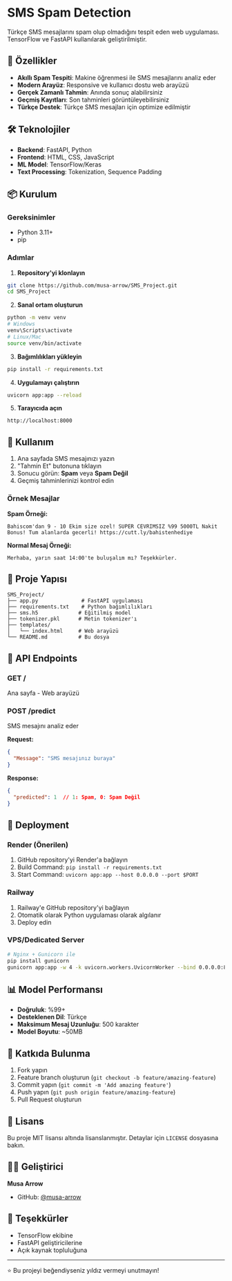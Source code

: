 # SMS Spam Detection

Türkçe SMS mesajlarını spam olup olmadığını tespit eden web uygulaması. TensorFlow ve FastAPI kullanılarak geliştirilmiştir.

## 🚀 Özellikler

- **Akıllı Spam Tespiti**: Makine öğrenmesi ile SMS mesajlarını analiz eder
- **Modern Arayüz**: Responsive ve kullanıcı dostu web arayüzü
- **Gerçek Zamanlı Tahmin**: Anında sonuç alabilirsiniz
- **Geçmiş Kayıtları**: Son tahminleri görüntüleyebilirsiniz
- **Türkçe Destek**: Türkçe SMS mesajları için optimize edilmiştir

## 🛠️ Teknolojiler

- **Backend**: FastAPI, Python
- **Frontend**: HTML, CSS, JavaScript
- **ML Model**: TensorFlow/Keras
- **Text Processing**: Tokenization, Sequence Padding

## 📦 Kurulum

### Gereksinimler
- Python 3.11+
- pip

### Adımlar

1. **Repository'yi klonlayın**
```bash
git clone https://github.com/musa-arrow/SMS_Project.git
cd SMS_Project
```

2. **Sanal ortam oluşturun**
```bash
python -m venv venv
# Windows
venv\Scripts\activate
# Linux/Mac
source venv/bin/activate
```

3. **Bağımlılıkları yükleyin**
```bash
pip install -r requirements.txt
```

4. **Uygulamayı çalıştırın**
```bash
uvicorn app:app --reload
```

5. **Tarayıcıda açın**
```
http://localhost:8000
```

## 🎯 Kullanım

1. Ana sayfada SMS mesajınızı yazın
2. "Tahmin Et" butonuna tıklayın
3. Sonucu görün: **Spam** veya **Spam Değil**
4. Geçmiş tahminlerinizi kontrol edin

### Örnek Mesajlar

**Spam Örneği:**
```
Bahiscom'dan 9 - 10 Ekim size ozel! SUPER CEVRIMSIZ %99 5000TL Nakit Bonus! Tum alanlarda gecerli! https://cutt.ly/bahistenhediye
```

**Normal Mesaj Örneği:**
```
Merhaba, yarın saat 14:00'te buluşalım mı? Teşekkürler.
```

## 📁 Proje Yapısı

```
SMS_Project/
├── app.py              # FastAPI uygulaması
├── requirements.txt    # Python bağımlılıkları
├── sms.h5             # Eğitilmiş model
├── tokenizer.pkl      # Metin tokenizer'ı
├── templates/
│   └── index.html     # Web arayüzü
└── README.md          # Bu dosya
```

## 🔧 API Endpoints

### GET /
Ana sayfa - Web arayüzü

### POST /predict
SMS mesajını analiz eder

**Request:**
```json
{
  "Message": "SMS mesajınız buraya"
}
```

**Response:**
```json
{
  "predicted": 1  // 1: Spam, 0: Spam Değil
}
```

## 🚀 Deployment

### Render (Önerilen)
1. GitHub repository'yi Render'a bağlayın
2. Build Command: `pip install -r requirements.txt`
3. Start Command: `uvicorn app:app --host 0.0.0.0 --port $PORT`

### Railway
1. Railway'e GitHub repository'yi bağlayın
2. Otomatik olarak Python uygulaması olarak algılanır
3. Deploy edin

### VPS/Dedicated Server
```bash
# Nginx + Gunicorn ile
pip install gunicorn
gunicorn app:app -w 4 -k uvicorn.workers.UvicornWorker --bind 0.0.0.0:8000
```

## 📊 Model Performansı

- **Doğruluk**: %99+
- **Desteklenen Dil**: Türkçe
- **Maksimum Mesaj Uzunluğu**: 500 karakter
- **Model Boyutu**: ~50MB

## 🤝 Katkıda Bulunma

1. Fork yapın
2. Feature branch oluşturun (`git checkout -b feature/amazing-feature`)
3. Commit yapın (`git commit -m 'Add amazing feature'`)
4. Push yapın (`git push origin feature/amazing-feature`)
5. Pull Request oluşturun

## 📝 Lisans

Bu proje MIT lisansı altında lisanslanmıştır. Detaylar için `LICENSE` dosyasına bakın.

## 👨‍💻 Geliştirici

**Musa Arrow**
- GitHub: [@musa-arrow](https://github.com/musa-arrow)

## 🙏 Teşekkürler

- TensorFlow ekibine
- FastAPI geliştiricilerine
- Açık kaynak topluluğuna

---

⭐ Bu projeyi beğendiyseniz yıldız vermeyi unutmayın!

